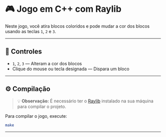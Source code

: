 # 🎮 Jogo em C++ com Raylib

Neste jogo, você atira blocos coloridos e pode mudar a cor dos blocos usando as teclas `1`, `2` e `3`.

---

## 🎯 Controles

- `1`, `2`, `3` — Alteram a cor dos blocos
- Clique do mouse ou tecla designada — Dispara um bloco

---

## ⚙️ Compilação

> 💡 **Observação:** É necessário ter o [Raylib](https://www.raylib.com/) instalado na sua máquina para compilar o projeto.

Para compilar o jogo, execute:

```bash
make
```

---
